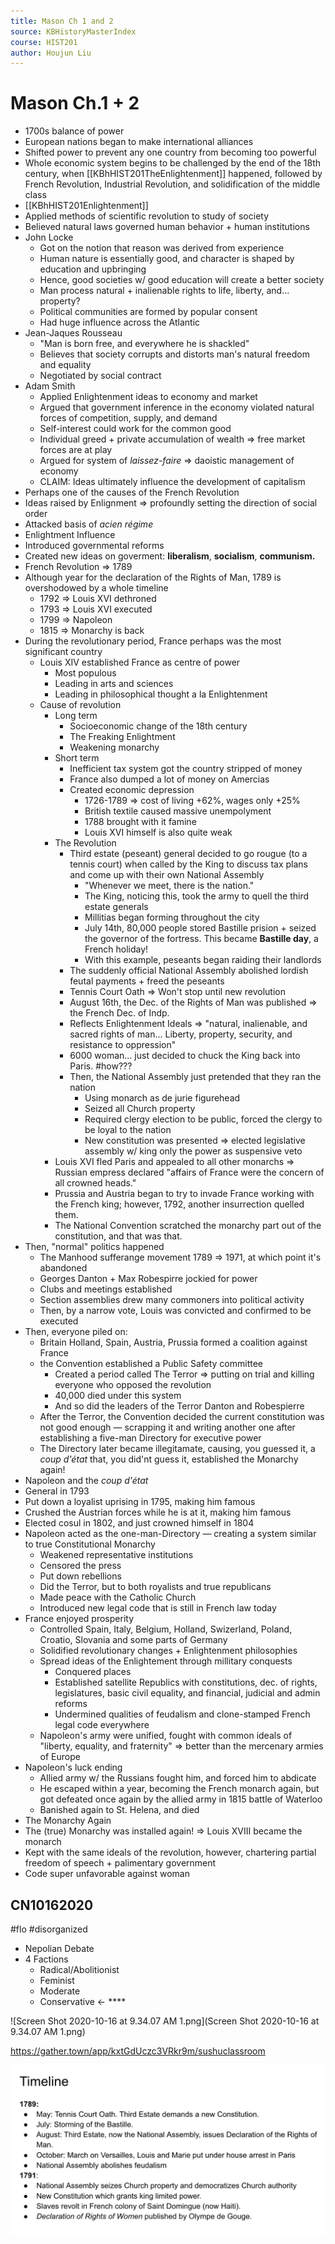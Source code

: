 ```yaml
---
title: Mason Ch 1 and 2
source: KBHistoryMasterIndex
course: HIST201
author: Houjun Liu
---
```



# Mason Ch.1 + 2




* 1700s balance of power
* European nations began to make international alliances
* Shifted power to prevent any one country from becoming too powerful
* Whole economic system begins to be challenged by the end of the 18th century, when [[KBhHIST201TheEnlightenment]] happened, followed by French Revolution, Industrial Revolution, and solidification of the middle class
* [[KBhHIST201Enlightenment]] 
* Applied methods of scientific revolution to study of society
* Believed natural laws governed human behavior + human institutions
* John Locke
	* Got on the notion that reason was derived from experience
	* Human nature is essentially good, and character is shaped by education and upbringing 
	* Hence, good societies w/ good education will create a better society
	* Man process natural + inalienable rights to life, liberty, and... property?
	* Political communities are formed by popular consent 
	* Had huge influence across the Atlantic
* Jean-Jaques Rousseau
	* "Man is born free, and everywhere he is shackled" 
	* Believes that society corrupts and distorts man's natural freedom and equality
	* Negotiated by social contract
* Adam Smith
	* Applied Enlightenment ideas to economy and market
	* Argued that government inference in the economy violated natural forces of competition, supply, and demand
	* Self-interest could work for the common good
	* Individual greed + private accumulation of wealth => free market forces are at play
	* Argued for system of *laissez-faire* => daoistic management of economy
	* CLAIM: Ideas ultimately influence the development of capitalism
* Perhaps one of the causes of the French Revolution
* Ideas raised by Enlignment => profoundly setting the direction of social order
* Attacked basis of *acien régime*
*  Enlightment Influence 
*  Introduced governmental reforms 
*  Created new ideas on goverment: **liberalism**, **socialism**, **communism.**
* French Revolution => 1789
* Although year for the declaration of the Rights of Man, 1789 is overshodowed by a whole timeline
	* 1792 => Louis XVI dethroned
	* 1793 => Louis XVI executed
	* 1799 => Napoleon
	* 1815 => Monarchy is back
* During the revolutionary period, France perhaps was the most significant country
	* Louis XIV established France as centre of power  
		* Most populous
		* Leading in arts and sciences
		* Leading in philosophical thought a la Enlightenment
	* Cause of revolution
		* Long term
			* Socioeconomic change of the 18th century
			* The Freaking Enlightment
			* Weakening monarchy  
		* Short term
			* Inefficient tax system got the country stripped of money
			* France also dumped a lot of money on Amercias
			* Created economic depression
				* 1726-1789 => cost of living +62%, wages only +25%
				* British textile caused massive unempolyment
				* 1788 brought with it famine
				* Louis XVI himself is also quite weak
		* The Revolution	
			* Third estate (peseant) general decided to go rougue (to a tennis court) when called by the King to discuss tax plans and come up with their own National Assembly
				* "Whenever we meet, there is the nation."
				* The King, noticing this, took the army to quell the third estate generals
				* Millitias began forming throughout the city
				* July 14th, 80,000 people stored Bastille prision + seized the governor of the fortress. This became **Bastille day**, a French holiday!
				* With this example, peseants began raiding their landlords
			* The suddenly official National Assembly abolished lordish feutal payments + freed the peseants
			* Tennis Court Oath => Won't stop until new revolution
			* August 16th, the Dec. of the Rights of Man was published => the French Dec. of Indp.
			* Reflects Enlightenment Ideals => "natural, inalienable, and sacred rights of man... Liberty, property, security, and resistance to oppression"
			* 6000 woman... just decided to chuck the King back into Paris. #how???
			* Then, the National Assembly just pretended that they ran the nation
				* Using monarch as de jurie figurehead
				* Seized all Church property
				* Required clergy election to be public, forced the clergy to be loyal to the nation
				* New constitution was presented => elected legislative assembly w/ king only the power as suspensive veto 
		* Louis XVI fled Paris and appealed to all other monarchs => Russian empress declared "affairs of France were the concern of all crowned heads."
		* Prussia and Austria began to try to invade France working with the French king; however, 1792, another insurrection quelled them.
		* The National Convention scratched the monarchy part out of the constitution, and that was that.
* Then, "normal" politics happened
	* The Manhood sufferange movement 1789 => 1971, at which point it's abandoned
	* Georges Danton + Max Robespirre jockied for power
	* Clubs and meetings established
	* Section assemblies drew many commoners into political activity
	* Then, by a narrow vote, Louis was convicted and confirmed to be executed
* Then, everyone piled on:
	* Britain Holland, Spain, Austria, Prussia formed a coalition against France
	* the Convention established a Public Safety committee
		* Created a period called The Terror => putting on trial and killing everyone who opposed the revolution
		* 40,000 died under this system
		* And so did the leaders of the Terror Danton and Robespierre
	* After the Terror, the Convention decided the current constitution was not good enough — scrapping it and writing another one after establishing a five-man Directory for executive power
	* The Directory later became illegitamate, causing, you guessed it, a *coup d'état* that, you did'nt guess it, established the Monarchy again!
* Napoleon and the *coup d'état*
* General in 1793
* Put down a loyalist uprising in 1795, making him famous
* Crushed the Austrian forces while he is at it, making him famous
* Elected cosul in 1802, and just crowned himself in 1804
* Napoleon acted as the one-man-Directory — creating a system similar to true Constitutional Monarchy
	* Weakened representative institutions
	* Censored the press
	* Put down rebellions
	* Did the Terror, but to both royalists and true republicans
	* Made peace with the Catholic Church
	* Introduced new legal code that is still in French law today  
* France enjoyed prosperity
	* Controlled Spain, Italy, Belgium, Holland, Swizerland, Poland, Croatio, Slovania and some parts of Germany
	*  Solidified revolutionary changes + Enlightenment philosophies
	*  Spread ideas of the Enlightement through millitary conquests
		*  Conquered places
		*  Established satellite Republics with constitutions, dec. of rights, legislatures, basic civil equality, and financial, judicial and admin reforms
		*  Undermined qualities of feudalism and clone-stamped French legal code everywhere
	* Napoleon's army were unified, fought with common ideals of "liberty, equality, and fraternity" => better than the mercenary armies of Europe
* Napoleon's luck ending
	* Allied army w/ the Russians fought him, and forced him to abdicate
	* He escaped within a year, becoming the French monarch again, but got defeated once again by the allied army in 1815 battle of Waterloo
	* Banished again to St. Helena, and died
* The Monarchy Again
* The (true) Monarchy was installed again! =>  Louis XVIII became the monarch 	
* Kept with the same ideals of the revolution, however, chartering partial freedom of speech + palimentary government
* Code super unfavorable against woman

## CN10162020
#flo #disorganized 	

* Nepolian Debate
* 4 Factions
	* Radical/Abolitionist
	* Feminist
	* Moderate
	* Conservative <- **** 

![Screen Shot 2020-10-16 at 9.34.07 AM 1.png](Screen Shot 2020-10-16 at 9.34.07 AM 1.png)

https://gather.town/app/kxtGdUczc3VRkr9m/sushuclassroom

![French Revolution Timeline](frenchrevtimeline.png)
